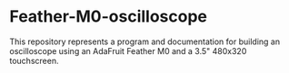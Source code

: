 # Feather-M0-oscilloscope
This repository represents a program and documentation for building an oscilloscope using an AdaFruit Feather M0 and a 3.5" 480x320 touchscreen.

